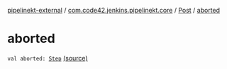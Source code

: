 [pipelinekt-external](../../index.md) / [com.code42.jenkins.pipelinekt.core](../index.md) / [Post](index.md) / [aborted](./aborted.md)

# aborted

`val aborted: `[`Step`](../../com.code42.jenkins.pipelinekt.core.step/-step/index.md) [(source)](https://github.com/code42/pipelinekt/tree/master/core/src/main/kotlin/com/code42/jenkins/pipelinekt/core/Post.kt#L15)